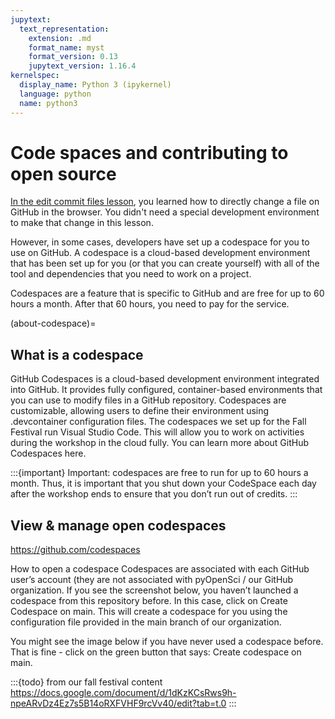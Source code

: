 ```yaml
---
jupytext:
  text_representation:
    extension: .md
    format_name: myst
    format_version: 0.13
    jupytext_version: 1.16.4
kernelspec:
  display_name: Python 3 (ipykernel)
  language: python
  name: python3
---
```


# Code spaces and contributing to open source

[In the edit commit files lesson](pyos-edit-commit-files), you learned how to directly change a file on GitHub in the browser. You didn't need a special development environment to make that change in this lesson.

However, in some cases, developers have set up a codespace for you to use on GitHub. A codespace is a cloud-based development environment that has been set up for you (or that you can create yourself) with all of the tool and dependencies that you need to work on a project.

Codespaces are a feature that is specific to GitHub and are free for up to 60 hours a month. After that 60 hours, you need to pay for the service.

(about-codespace)=
## What is a codespace

GitHub Codespaces is a cloud-based development environment integrated into GitHub. It provides fully configured, container-based environments that you can use to modify files in a GitHub repository.
Codespaces are customizable, allowing users to define their environment using .devcontainer configuration files. The codespaces we set up for the Fall Festival run Visual Studio Code. This will allow you to work on activities during the workshop in the cloud fully. You can learn more about GitHub Codespaces here.

:::{important}
Important: codespaces are free to run for up to 60 hours a month. Thus, it is important that you shut down your CodeSpace each day after the workshop ends to ensure that you don’t run out of credits.
:::

## View & manage open codespaces

<https://github.com/codespaces>

How to open a codespace
Codespaces are associated with each GitHub user’s account (they are not associated with pyOpenSci / our GitHub organization. If you see the screenshot below, you haven’t launched a codespace from this repository before. In this case, click on Create Codespace on main. This will create a codespace for you using the configuration file provided in the main branch of our organization.

You might see the image below if you have never used a codespace before. That is fine - click on the green button that says: Create codespace on main.

:::{todo}
from our fall festival content
<https://docs.google.com/document/d/1dKzKCsRws9h-npeARvDz4Ez7s5B14oRXFVHF9rcVv40/edit?tab=t.0>
:::
